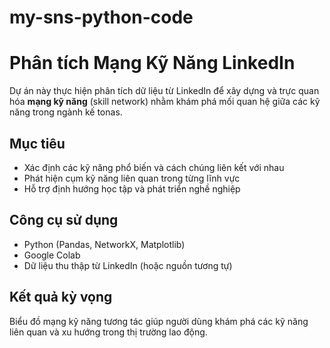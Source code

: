 # my-sns-python-code
# Phân tích Mạng Kỹ Năng LinkedIn

Dự án này thực hiện phân tích dữ liệu từ LinkedIn để xây dựng và trực quan hóa **mạng kỹ năng** (skill network) nhằm khám phá mối quan hệ giữa các kỹ năng trong ngành kế tonas.

## Mục tiêu
- Xác định các kỹ năng phổ biến và cách chúng liên kết với nhau
- Phát hiện cụm kỹ năng liên quan trong từng lĩnh vực
- Hỗ trợ định hướng học tập và phát triển nghề nghiệp

## Công cụ sử dụng
- Python (Pandas, NetworkX, Matplotlib)
- Google Colab
- Dữ liệu thu thập từ LinkedIn (hoặc nguồn tương tự)

## Kết quả kỳ vọng
Biểu đồ mạng kỹ năng tương tác giúp người dùng khám phá các kỹ năng liên quan và xu hướng trong thị trường lao động.
